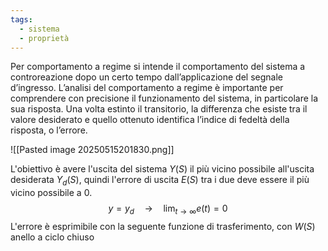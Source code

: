 ```yaml
---
tags:
  - sistema
  - proprietà
---
```

Per comportamento a regime si intende il comportamento del sistema a controreazione dopo
un certo tempo dall’applicazione del segnale d’ingresso. L’analisi del comportamento a regime
è importante per comprendere con precisione il funzionamento del sistema, in particolare la sua
risposta. Una volta estinto il transitorio, la differenza che esiste tra il valore desiderato e quello
ottenuto identifica l’indice di fedeltà della risposta, o l’errore.

![[Pasted image 20250515201830.png]]

L'obiettivo è avere l'uscita del sistema $Y(S)$ il più vicino possibile all'uscita desiderata $Y_d(S)$, quindi l'errore di uscita $E(S)$ tra i due deve essere il più vicino possibile a $0$.
$$
y=y_d \quad \longrightarrow \quad \lim_{t\to\infty}e(t)=0
$$
L'errore è esprimibile con la seguente funzione di trasferimento, con $W(S)$ anello a ciclo chiuso